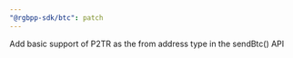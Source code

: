 ```yaml
---
"@rgbpp-sdk/btc": patch
---
```


Add basic support of P2TR as the from address type in the sendBtc() API
